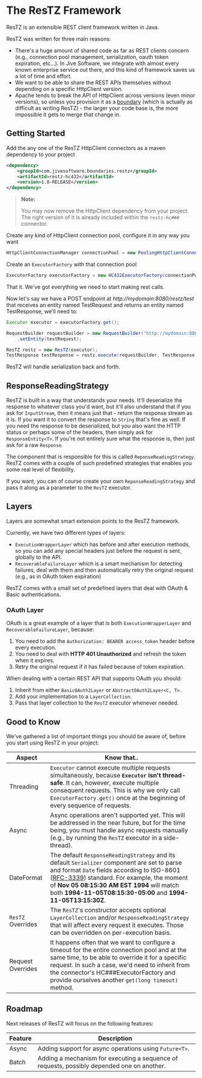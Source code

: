 # The ResTZ Framework
ResTZ is an extensible REST client framework written in Java.

ResTZ was written for three main reasons:

 - There's a huge amount of shared code as far as REST clients concern (e.g., connection pool management, serialization, oauth token expiration, etc...).
In Jive Software, we integrate with almost every known enterprise service out there, and this kind of framework saves us a lot of time and effort.
 - We want to be able to share the REST APIs themselves without depending on a specific HttpClient version.
 - Apache tends to break the API of HttpClient across versions (even minor versions), so unless you provision it as a [boundary](http://www.amazon.com/Clean-Code-Handbook-Software-Craftsmanship/dp/0132350882/ref=tmm_pap_title_0?ie=UTF8&qid=1409902638&sr=1-1) (which is actually as difficult as writing ResTZ) - the larger your code base is, the more impossible it gets to merge that change in.

## Getting Started

Add the any one of the ResTZ HttpClient connectors as a maven dependency to your project
```xml
<dependency>
	<groupId>com.jivesoftware.boundaries.restz</groupId>
	<artifactId>restz-hc432</artifactId>
	<version>1.0-RELEASE</version>
</dependency>
```

> **Note:**
> 
> You may now remove the HttpClient dependency from your project.
> The right version of it is already included within the `restz-hc###` connector.

Create any kind of HttpClient connection pool, configure it in any way you want
```java
HttpClientConnectionManager connectionPool = new PoolingHttpClientConnectionManager();
```

Create an `ExecutorFactory` with that connection pool
```java
ExecutorFactory executorFactory = new HC432ExecutorFactory(connectionPool);
```

That it.
We've got everything we need to start making rest calls.

Now let's say we have a POST endpoint at *http://mydomain:8080/restz/test* that receives an entity named TestRequest and returns an entity named TestResponse, we'll need to:
```java
Executor executor = executorFactory.get();

RequestBuilder requestBuilder = new RequestBuilder("http://mydomain:8080/restz/test", HttpVerb.POST)
	.setEntity(testRequest);

ResTZ restz = new ResTZ(executor);
TestResponse testResponse = restz.execute(requestBuilder, TestResponse.class);
```

ResTZ will handle serialization back and forth.

## ResponseReadingStrategy

ResTZ is built in a way that understands your needs.
It'll deserialize the response to whatever class you'd want, but it'll also understand that if you ask for `InputStream`, then it means just that - return the response stream as it is. If you want it to convert the response to `String` that's fine as well. If you need the response to be deserialized, but you also want the HTTP status or perhaps some of the headers, then simply ask for `ResponseEntity<T>`. If you're not entirely sure what the response is, then just ask for a raw `Response`.

The component that is responsible for this is called `ReponseReadingStrategy`.
ResTZ comes with a couple of such predefined strategies that enables you some real level of flexibility.

If you want, you can of course create your own `ReponseReadingStrategy` and pass it along as a parameter to the `ResTZ` executor.

## Layers

Layers are somewhat smart extension points to the ResTZ framework.

Currently, we have two different types of layers:

 - `ExecutionWrapperLayer` which has before and after execution methods, so you can add any special headers just before the request is sent, globally to the API.
 - `RecoverableFailureLayer` which is a smart mechanism for detecting failures, deal with them and then automatically retry the original request (e.g., as in OAuth token expiration)

ResTZ comes with a small set of predefined layers that deal with OAuth & Basic authentications.

### OAuth Layer

OAuth is a great example of a layer that is both `ExecutionWrapperLayer` and `RecoverableFailureLayer`, because:

1. You need to add the `Authorization: BEARER access_token` header before every execution.
2. You need to deal with **HTTP 401 Unauthorized** and refresh the token when it expires.
3. Retry the original request if it has failed because of token expiration.

When dealing with a certain REST API that supports OAuth you should:

1. Inherit from either `BasicOAuth2Layer` or `AbstractOAuth2Layer<C, T>`.
2. Add your implementation to a `LayerCollection`.
3. Pass that layer collection to the `ResTZ` executor whenever needed.

## Good to Know
We've gathered a list of important things you should be aware of, before you start using ResTZ in your project:

Aspect   		 | Know that..
---------------- | -----------
Threading		 | `Executor` cannot execute multiple requests simultaneously, because **`Executor` isn't thread-safe**. It can, however, execute multiple consequent requests. This is why we only call `ExecutorFactory.get()` once at the beginning of every sequence of requests.
Async   		 | Async operations aren't supported yet. This will be addressed in the near future, but for the time being, you must handle async requests manually (e.g., by running the `ResTZ` executor in a side-thread).
DateFormat		 | The default `ResponseReadingStrategy` and its default `Serializer` component are set to parse and format `Date` fields according to  ISO-8601 ([RFC-3339](https://www.ietf.org/rfc/rfc3339.txt)) standard. For example, the moment of **Nov 05 08:15:30 AM EST 1994** will match both **1994-11-05T08:15:30-05:00** and **1994-11-05T13:15:30Z**.
`ResTZ` Overrides	| The `ResTZ`'s constructor accepts optional `LayerCollection` and/or `ResponseReadingStrategy` that will affect every request it executes. Those can be overridden on per-execution basis.
Request Overrides	| It happens often that we want to configure a timeout for the entire connection pool and at the same time, to be able to override it for a specific request. In such a case, we'd need to inherit from the connector's HC###ExecutorFactory and provide ourselves another `get(long timeout)` method.

## Roadmap

Next releases of ResTZ will focus on the following features:

Feature | Description
------- | -----------
Async | Adding support for async operations using `Future<T>`.
Batch | Adding a mechanism for executing a sequence of requests, possibly depended one on another.